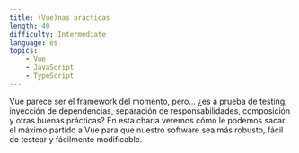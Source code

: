 ```yaml
---
title: (Vue)nas prácticas
length: 40
difficulty: Intermediate
language: es
topics:
    - Vue
    - JavaScript
    - TypeScript
---
```


Vue parece ser el framework del momento, pero... ¿es a prueba de testing, inyección de dependencias, separación de responsabilidades, composición y otras buenas prácticas? En esta charla veremos cómo le podemos sacar el máximo partido a Vue para que nuestro software sea más robusto, fácil de testear y fácilmente modificable.

